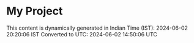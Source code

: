 # My Project

This content is dynamically generated in Indian Time (IST): 2024-06-02 20:20:06 IST
Converted to UTC: 2024-06-02 14:50:06 UTC
